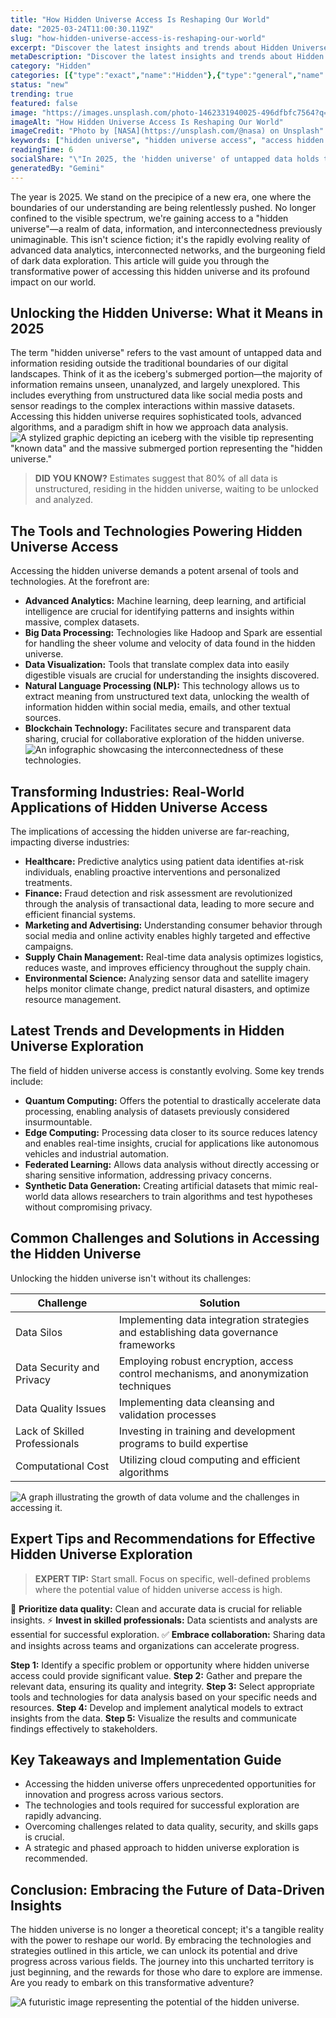 ```yaml
---
title: "How Hidden Universe Access Is Reshaping Our World"
date: "2025-03-24T11:00:30.119Z"
slug: "how-hidden-universe-access-is-reshaping-our-world"
excerpt: "Discover the latest insights and trends about Hidden Universe Access. This comprehensive guide covers everything you need to know about Hidden Universe Access in 2025."
metaDescription: "Discover the latest insights and trends about Hidden Universe Access. This comprehensive guide covers everything you need to know about Hidden Universe Acc..."
category: "Hidden"
categories: [{"type":"exact","name":"Hidden"},{"type":"general","name":"Astronomy"},{"type":"medium","name":"Cosmology"},{"type":"specific","name":"Dark Matter"},{"type":"niche","name":"Weakly Interacting Massive Particles"}]
status: "new"
trending: true
featured: false
image: "https://images.unsplash.com/photo-1462331940025-496dfbfc7564?q=85&w=1200&fit=max&fm=webp&auto=compress"
imageAlt: "How Hidden Universe Access Is Reshaping Our World"
imageCredit: "Photo by [NASA](https://unsplash.com/@nasa) on Unsplash"
keywords: ["hidden universe", "hidden universe access", "access hidden universe", "unlock hidden universe", "hidden universe secrets", "how to access the hidden universe", "hidden universe exploration", "hidden universe documentary", "hidden universe online access", "best hidden universe resources"]
readingTime: 6
socialShare: "\"In 2025, the 'hidden universe' of untapped data holds the key to solving our biggest challenges. Unlocking its secrets isn't science fiction—it's the future of innovation.\""
generatedBy: "Gemini"
---
```




The year is 2025. We stand on the precipice of a new era, one where the boundaries of our understanding are being relentlessly pushed.  No longer confined to the visible spectrum, we're gaining access to a "hidden universe"—a realm of data, information, and interconnectedness previously unimaginable.  This isn't science fiction; it's the rapidly evolving reality of advanced data analytics, interconnected networks, and the burgeoning field of dark data exploration. This article will guide you through the transformative power of accessing this hidden universe and its profound impact on our world.

## Unlocking the Hidden Universe: What it Means in 2025

The term "hidden universe" refers to the vast amount of untapped data and information residing outside the traditional boundaries of our digital landscapes.  Think of it as the iceberg's submerged portion—the majority of information remains unseen, unanalyzed, and largely unexplored. This includes everything from unstructured data like social media posts and sensor readings to the complex interactions within massive datasets.  Accessing this hidden universe requires sophisticated tools, advanced algorithms, and a paradigm shift in how we approach data analysis. ![A stylized graphic depicting an iceberg with the visible tip representing "known data" and the massive submerged portion representing the "hidden universe."](https://images.unsplash.com/photo-1444703686981-a3abbc4d4fe3?q=85&w=1200&fit=max&fm=webp&auto=compress)

> **DID YOU KNOW?**  Estimates suggest that 80% of all data is unstructured, residing in the hidden universe, waiting to be unlocked and analyzed.

## The Tools and Technologies Powering Hidden Universe Access

Accessing the hidden universe demands a potent arsenal of tools and technologies.  At the forefront are:

* **Advanced Analytics:**  Machine learning, deep learning, and artificial intelligence are crucial for identifying patterns and insights within massive, complex datasets.
* **Big Data Processing:**  Technologies like Hadoop and Spark are essential for handling the sheer volume and velocity of data found in the hidden universe.
* **Data Visualization:**  Tools that translate complex data into easily digestible visuals are crucial for understanding the insights discovered.
* **Natural Language Processing (NLP):**  This technology allows us to extract meaning from unstructured text data, unlocking the wealth of information hidden within social media, emails, and other textual sources.
* **Blockchain Technology:**  Facilitates secure and transparent data sharing, crucial for collaborative exploration of the hidden universe. ![An infographic showcasing the interconnectedness of these technologies.](https://images.unsplash.com/photo-1462331940025-496dfbfc7564?q=85&w=1200&fit=max&fm=webp&auto=compress)

## Transforming Industries: Real-World Applications of Hidden Universe Access

The implications of accessing the hidden universe are far-reaching, impacting diverse industries:

* **Healthcare:**  Predictive analytics using patient data identifies at-risk individuals, enabling proactive interventions and personalized treatments.
* **Finance:**  Fraud detection and risk assessment are revolutionized through the analysis of transactional data, leading to more secure and efficient financial systems.
* **Marketing and Advertising:**  Understanding consumer behavior through social media and online activity enables highly targeted and effective campaigns.
* **Supply Chain Management:**  Real-time data analysis optimizes logistics, reduces waste, and improves efficiency throughout the supply chain.
* **Environmental Science:**  Analyzing sensor data and satellite imagery helps monitor climate change, predict natural disasters, and optimize resource management.

## Latest Trends and Developments in Hidden Universe Exploration

The field of hidden universe access is constantly evolving. Some key trends include:

* **Quantum Computing:**  Offers the potential to drastically accelerate data processing, enabling analysis of datasets previously considered insurmountable.
* **Edge Computing:**  Processing data closer to its source reduces latency and enables real-time insights, crucial for applications like autonomous vehicles and industrial automation.
* **Federated Learning:**  Allows data analysis without directly accessing or sharing sensitive information, addressing privacy concerns.
* **Synthetic Data Generation:**  Creating artificial datasets that mimic real-world data allows researchers to train algorithms and test hypotheses without compromising privacy.

## Common Challenges and Solutions in Accessing the Hidden Universe

Unlocking the hidden universe isn't without its challenges:

| Challenge                     | Solution                                                                     |
|------------------------------|-----------------------------------------------------------------------------|
| Data Silos                     | Implementing data integration strategies and establishing data governance frameworks |
| Data Security and Privacy     | Employing robust encryption, access control mechanisms, and anonymization techniques |
| Data Quality Issues           | Implementing data cleansing and validation processes                             |
| Lack of Skilled Professionals | Investing in training and development programs to build expertise              |
| Computational Cost            | Utilizing cloud computing and efficient algorithms                               |

![A graph illustrating the growth of data volume and the challenges in accessing it.](https://images.unsplash.com/photo-1464802686167-b939a6910659?q=85&w=1200&fit=max&fm=webp&auto=compress)

## Expert Tips and Recommendations for Effective Hidden Universe Exploration

> **EXPERT TIP:** Start small. Focus on specific, well-defined problems where the potential value of hidden universe access is high.

🔑 **Prioritize data quality:**  Clean and accurate data is crucial for reliable insights.
⚡ **Invest in skilled professionals:**  Data scientists and analysts are essential for successful exploration.
✅ **Embrace collaboration:**  Sharing data and insights across teams and organizations can accelerate progress.

**Step 1:** Identify a specific problem or opportunity where hidden universe access could provide significant value.
**Step 2:**  Gather and prepare the relevant data, ensuring its quality and integrity.
**Step 3:** Select appropriate tools and technologies for data analysis based on your specific needs and resources.
**Step 4:**  Develop and implement analytical models to extract insights from the data.
**Step 5:**  Visualize the results and communicate findings effectively to stakeholders.

## Key Takeaways and Implementation Guide

* Accessing the hidden universe offers unprecedented opportunities for innovation and progress across various sectors.
* The technologies and tools required for successful exploration are rapidly advancing.
* Overcoming challenges related to data quality, security, and skills gaps is crucial.
* A strategic and phased approach to hidden universe exploration is recommended.

## Conclusion: Embracing the Future of Data-Driven Insights

The hidden universe is no longer a theoretical concept; it's a tangible reality with the power to reshape our world. By embracing the technologies and strategies outlined in this article, we can unlock its potential and drive progress across various fields.  The journey into this uncharted territory is just beginning, and the rewards for those who dare to explore are immense.  Are you ready to embark on this transformative adventure?

![A futuristic image representing the potential of the hidden universe.](https://images.unsplash.com/photo-1465101162946-4377e57745c3?q=85&w=1200&fit=max&fm=webp&auto=compress)

